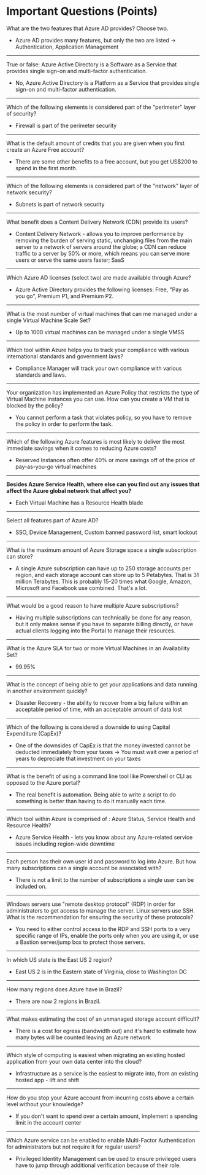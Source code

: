 # Important Questions (Points)

What are the two features that Azure AD provides? Choose two.

- Azure AD provides many features, but only the two are listed → Authentication, Application Management

---

True or false: Azure Active Directory is a Software as a Service that provides single sign-on and multi-factor authentication.

- No, Azure Active Directory is a Platform as a Service that provides single sign-on and multi-factor authentication.

---

Which of the following elements is considered part of the "perimeter" layer of security?

- Firewall is part of the perimeter security

---

What is the default amount of credits that you are given when you first create an Azure Free account?

- There are some other benefits to a free account, but you get US$200 to spend in the first month.

---

Which of the following elements is considered part of the "network" layer of network security?

- Subnets is part of network security

---

What benefit does a Content Delivery Network (CDN) provide its users?

- Content Delivery Network - allows you to improve performance by removing the burden of serving static, unchanging files from the main server to a network of servers around the globe; a CDN can reduce traffic to a server by 50% or more, which means you can serve more users or serve the same users faster; SaaS

---

Which Azure AD licenses (select two) are made available through Azure?

- Azure Active Directory provides the following licenses: Free, "Pay as you go", Premium P1, and Premium P2.

---

What is the most number of virtual machines that can me managed under a single Virtual Machine Scale Set?

- Up to 1000 virtual machines can be managed under a single VMSS

---

Which tool within Azure helps you to track your compliance with various international standards and government laws?

- Compliance Manager will track your own compliance with various standards and laws.

---

Your organization has implemented an Azure Policy that restricts the type of Virtual Machine instances you can use. How can you create a VM that is blocked by the policy?

- You cannot perform a task that violates policy, so you have to remove the policy in order to perform the task.

---

Which of the following Azure features is most likely to deliver the most immediate savings when it comes to reducing Azure costs?

- Reserved Instances often offer 40% or more savings off of the price of pay-as-you-go virtual machines

---

**Besides Azure Service Health, where else can you find out any issues that affect the Azure global network that affect you?**

- Each Virtual Machine has a Resource Health blade

---

Select all features part of Azure AD?

- SSO, Device Management, Custom banned password list, smart lockout

---

What is the maximum amount of Azure Storage space a single subscription can store?

- A single Azure subscription can have up to 250 storage accounts per region, and each storage account can store up to 5 Petabytes. That is 31 million Terabytes. This is probably 15-20 times what Google, Amazon, Microsoft and Facebook use combined. That's a lot.

---

What would be a good reason to have multiple Azure subscriptions?

- Having multiple subscriptions can technically be done for any reason, but it only makes sense if you have to separate billing directly, or have actual clients logging into the Portal to manage their resources.

---

What is the Azure SLA for two or more Virtual Machines in an Availability Set?

- 99.95%

---

What is the concept of being able to get your applications and data running in another environment quickly?

- Disaster Recovery - the ability to recover from a big failure within an acceptable period of time, with an acceptable amount of data lost

---

Which of the following is considered a downside to using Capital Expenditure (CapEx)?

- One of the downsides of CapEx is that the money invested cannot be deducted immediately from your taxes → You must wait over a period of years to depreciate that investment on your taxes

---

What is the benefit of using a command line tool like Powershell or CLI as opposed to the Azure portal?

- The real benefit is automation. Being able to write a script to do something is better than having to do it manually each time.

---

Which tool within Azure is comprised of : Azure Status, Service Health and Resource Health?

- Azure Service Health - lets you know about any Azure-related service issues including region-wide downtime

---

Each person has their own user id and password to log into Azure. But how many subscriptions can a single account be associated with?

- There is not a limit to the number of subscriptions a single user can be included on.

---

Windows servers use "remote desktop protocol" (RDP) in order for administrators to get access to manage the server. Linux servers use SSH. What is the recommendation for ensuring the security of these protocols?

- You need to either control access to the RDP and SSH ports to a very specific range of IPs, enable the ports only when you are using it, or use a Bastion server/jump box to protect those servers.

---

In which US state is the East US 2 region?

- East US 2 is in the Eastern state of Virginia, close to Washington DC

---

How many regions does Azure have in Brazil?

- There are now 2 regions in Brazil.

---

What makes estimating the cost of an unmanaged storage account difficult?

- There is a cost for egress (bandwidth out) and it's hard to estimate how many bytes will be counted leaving an Azure network

---

Which style of computing is easiest when migrating an existing hosted application from your own data center into the cloud?

- Infrastructure as a service is the easiest to migrate into, from an existing hosted app - lift and shift

---

How do you stop your Azure account from incurring costs above a certain level without your knowledge?

- If you don't want to spend over a certain amount, implement a spending limit in the account center

---

Which Azure service can be enabled to enable Multi-Factor Authentication for administrators but not require it for regular users?

- Privileged Identity Management can be used to ensure privileged users have to jump through additional verification because of their role.